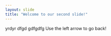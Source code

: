 ```yaml
---
layout: slide
title: "Welcome to our second slide!"
---
```

yrdyr dfgd gdfgdfg
Use the left arrow to go back!

